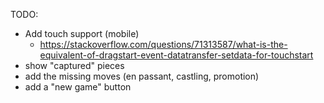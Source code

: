 TODO:
- Add touch support (mobile)
  - https://stackoverflow.com/questions/71313587/what-is-the-equivalent-of-dragstart-event-datatransfer-setdata-for-touchstart 
- show "captured" pieces
- add the missing moves (en passant, castling, promotion)
- add a "new game" button
